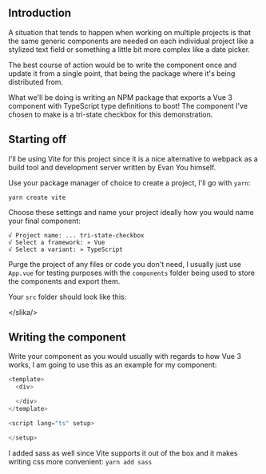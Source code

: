 ## Introduction

A situation that tends to happen when working on multiple projects is that the same generic components are needed on each individual project like a stylized text field or something a little bit more complex like a date picker.

The best course of action would be to write the component once and update it from a single point, that being the package where it's being distributed from.

What we'll be doing is writing an NPM package that exports a Vue 3 component with TypeScript type definitions to boot! The component I've chosen to make is a tri-state checkbox for this demonstration.

## Starting off

I'll be using Vite for this project since it is a nice alternative to webpack as a build tool and development server written by Evan You himself.

Use your package manager of choice to create a project, I'll go with `yarn`:

`yarn create vite`

Choose these settings and name your project ideally how you would name your final component:

```
√ Project name: ... tri-state-checkbox
√ Select a framework: » Vue
√ Select a variant: » TypeScript
```

Purge the project of any files or code you don't need, I usually just use `App.vue` for testing purposes with the `components` folder being used to store the components and export them.

Your `src` folder should look like this:

</slika/>

## Writing the component

Write your component as you would usually with regards to how Vue 3 works, I am going to use this as an example for my component:

```typescript
<template>
  <div>

  </div>
</template>

<script lang="ts" setup>

</setup>
```

I added sass as well since Vite supports it out of the box and it makes writing css more convenient: `yarn add sass`
